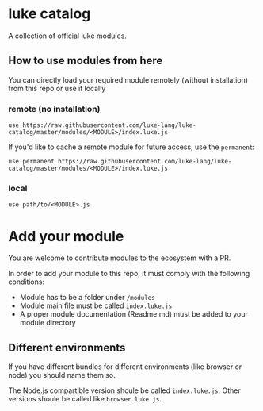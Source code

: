 # luke catalog
 
A collection of official luke modules.

## How to use modules from here

You can directly load your required module remotely (without installation) from this repo or use it locally

### remote (no installation)

```luke
use https://raw.githubusercontent.com/luke-lang/luke-catalog/master/modules/<MODULE>/index.luke.js
```

If you'd like to cache a remote module for future access, use the `permanent`:

```luke
use permanent https://raw.githubusercontent.com/luke-lang/luke-catalog/master/modules/<MODULE>/index.luke.js
```

### local

```luke
use path/to/<MODULE>.js
```

# Add your module

You are welcome to contribute modules to the ecosystem with a PR.

In order to add your module to this repo, it must comply with the following conditions:

* Module has to be a folder under `/modules`
* Module main file must be called `index.luke.js`
* A proper module documentation (Readme.md) must be added to your module directory

## Different environments

If you have different bundles for different environments (like browser or node) you should name them so.

The Node.js compartible version shoule be called `index.luke.js`.
Other versions shoule be called like `browser.luke.js`. 